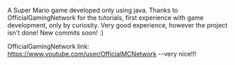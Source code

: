A Super Mario game developed only using java.
Thanks to OfficialGamingNetwork for the tutorials, first experience with game development, only by curiosity.
Very good experience, however the project isn't done!
New commits soon! :)

OfficialGamingNetwork link: https://www.youtube.com/user/OfficialMCNetwork --very nice!!!
